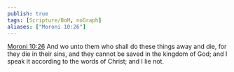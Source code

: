 ```yaml
---
publish: true
tags: [Scripture/BoM, noGraph]
aliases: ["Moroni 10:26"]
---
```

[Moroni 10:26](https://churchofjesuschrist.org/study/scriptures/bofm/moro/10?lang=eng&id=p26#p26) And wo unto them who shall do these things away and die, for they die in their sins, and they cannot be saved in the kingdom of God; and I speak it according to the words of Christ; and I lie not.
